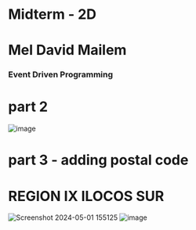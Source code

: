 # Midterm - 2D
# Mel David Mailem
### Event Driven Programming
# part 2
![image](https://github.com/meruuuuooo/event-driven-programming-part2/assets/138646937/8bffc643-dcba-4c67-ad4e-ff4ef8f2d884)

# part 3 - adding postal code
# REGION IX ILOCOS SUR
![Screenshot 2024-05-01 155125](https://github.com/meruuuuooo/event-driven-programming-part2/assets/138646937/b2c34b46-45a7-499a-8f9c-d6c6c459b2ed)
![image](https://github.com/meruuuuooo/event-driven-part-2-and-3/assets/138646937/4d57fd13-f5dd-4148-bfae-906abfbdb7f7)

